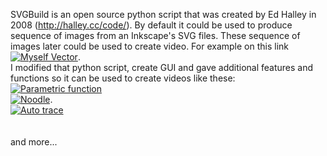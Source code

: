 SVGBuild is an open source python script that was created by Ed Halley in 2008 (http://halley.cc/code/).
By default it could be used to produce sequence of images from an Inkscape's SVG files.
These sequence of images later could be used to create video.
For example on this link <br/>
[![Myself Vector](http://img.youtube.com/vi/xWQWbbvYvlg/0.jpg)](http://www.youtube.com/watch?v=xWQWbbvYvlg).<br/>
I modified that python script, create GUI and gave additional features and functions so it can be used to create videos like these: <br/>
[![Parametric function](http://img.youtube.com/vi/x_h5q_YA-cs/0.jpg)](http://www.youtube.com/watch?v=x_h5q_YA-cs) <br/>
[![Noodle](http://img.youtube.com/vi/FOZ5y4NYMjs/0.jpg)](http://www.youtube.com/watch?v=FOZ5y4NYMjs).<br/>
[![Auto trace](http://img.youtube.com/vi/whgeRYBKRCE/0.jpg)](http://www.youtube.com/watch?v=whgeRYBKRCE) <br/>
<br/>
<br/>
and more...
